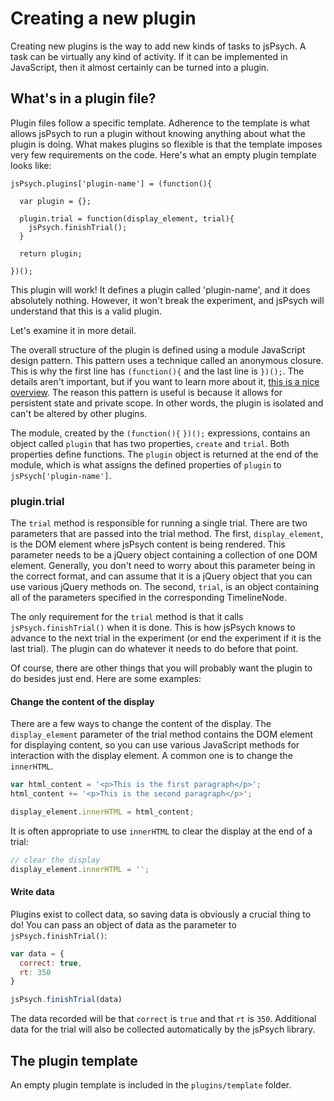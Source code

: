 # Creating a new plugin

Creating new plugins is the way to add new kinds of tasks to jsPsych. A task can be virtually any kind of activity. If it can be implemented in JavaScript, then it almost certainly can be turned into a plugin.

## What's in a plugin file?

Plugin files follow a specific template. Adherence to the template is what allows jsPsych to run a plugin without knowing anything about what the plugin is doing. What makes plugins so flexible is that the template imposes very few requirements on the code. Here's what an empty plugin template looks like:

```
jsPsych.plugins['plugin-name'] = (function(){

  var plugin = {};

  plugin.trial = function(display_element, trial){
    jsPsych.finishTrial();
  }

  return plugin;

})();
```

This plugin will work! It defines a plugin called 'plugin-name', and it does absolutely nothing. However, it won't break the experiment, and jsPsych will understand that this is a valid plugin.

Let's examine it in more detail.

The overall structure of the plugin is defined using a module JavaScript design pattern. This pattern uses a technique called an anonymous closure. This is why the first line has `(function(){` and the last line is `})();`. The details aren't important, but if you want to learn more about it, [this is a nice overview](http://www.adequatelygood.com/JavaScript-Module-Pattern-In-Depth.html). The reason this pattern is useful is because it allows for persistent state and private scope. In other words, the plugin is isolated and can't be altered by other plugins.

The module, created by the `(function(){`  `})();` expressions, contains an object called `plugin` that has two properties, `create` and `trial`. Both properties define functions. The `plugin` object is returned at the end of the module, which is what assigns the defined properties of `plugin` to `jsPsych['plugin-name']`.

### plugin.trial

The `trial` method is responsible for running a single trial. There are two parameters that are passed into the trial method. The first, `display_element`, is the DOM element where jsPsych content is being rendered. This parameter needs to be a jQuery object containing a collection of one DOM element. Generally, you don't need to worry about this parameter being in the correct format, and can assume that it is a jQuery object that you can use various jQuery methods on. The second, `trial`, is an object containing all of the parameters specified in the corresponding TimelineNode.

The only requirement for the `trial` method is that it calls `jsPsych.finishTrial()` when it is done. This is how jsPsych knows to advance to the next trial in the experiment (or end the experiment if it is the last trial). The plugin can do whatever it needs to do before that point.

Of course, there are other things that you will probably want the plugin to do besides just end. Here are some examples:

#### Change the content of the display

There are a few ways to change the content of the display. The `display_element` parameter of the trial method contains the DOM element for displaying content, so you can use various JavaScript methods for interaction with the display element. A common one is to change the `innerHTML`.

```javascript
var html_content = '<p>This is the first paragraph</p>';
html_content += '<p>This is the second paragraph</p>';

display_element.innerHTML = html_content;
```
It is often appropriate to use `innerHTML` to clear the display at the end of a trial:

```javascript
// clear the display
display_element.innerHTML = '';
```

#### Write data

Plugins exist to collect data, so saving data is obviously a crucial thing to do! You can pass an object of data as the parameter to `jsPsych.finishTrial()`:

```javascript
var data = {
  correct: true,
  rt: 350
}

jsPsych.finishTrial(data)
```

The data recorded will be that `correct` is `true` and that `rt` is `350`. Additional data for the trial will also be collected automatically by the jsPsych library.

## The plugin template

An empty plugin template is included in the `plugins/template` folder.
